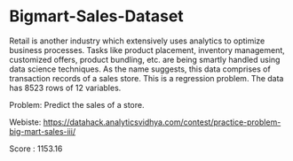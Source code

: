 # Bigmart-Sales-Dataset

Retail is another industry which extensively uses analytics to optimize business processes. Tasks like product placement, inventory management, customized offers, product bundling, etc. are being smartly handled using data science techniques. As the name suggests, this data comprises of transaction records of a sales store. This is a regression problem. The data has 8523 rows of 12 variables.

Problem: Predict the sales of a store.

Webiste: https://datahack.analyticsvidhya.com/contest/practice-problem-big-mart-sales-iii/

Score : 1153.16 
